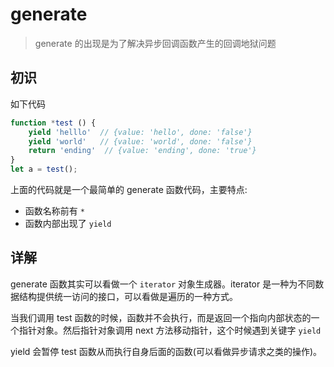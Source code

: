 # generate
> generate 的出现是为了解决异步回调函数产生的回调地狱问题

## 初识

如下代码

```js
function *test () {
    yield 'helllo'  // {value: 'hello', done: 'false'}
    yield 'world'   // {value: 'world', done: 'false'}
    return 'ending'  // {value: 'ending', done: 'true'}
}
let a = test();
```
上面的代码就是一个最简单的 generate 函数代码，主要特点: 
- 函数名称前有 `*`
- 函数内部出现了 `yield`

## 详解

generate 函数其实可以看做一个 `iterator` 对象生成器。iterator 是一种为不同数据结构提供统一访问的接口，可以看做是遍历的一种方式。

当我们调用 test 函数的时候，函数并不会执行，而是返回一个指向内部状态的一个指针对象。然后指针对象调用 next 方法移动指针，这个时候遇到关键字 `yield`

yield 会暂停 test 函数从而执行自身后面的函数(可以看做异步请求之类的操作)。


